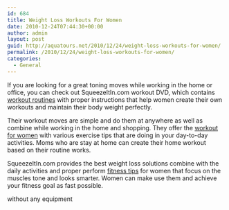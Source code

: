 ```yaml
---
id: 684
title: Weight Loss Workouts For Women
date: 2010-12-24T07:44:30+00:00
author: admin
layout: post
guid: http://aquatours.net/2010/12/24/weight-loss-workouts-for-women/
permalink: /2010/12/24/weight-loss-workouts-for-women/
categories:
  - General
---
```

If you are looking for a great toning moves while working in the home or office, you can check out SqueezeItIn.com workout DVD, which contains [workout routines](http://www.squeezeitin.com/exercises/) with proper instructions that help women create their own workouts and maintain their body weight perfectly.

Their workout moves are simple and do them at anywhere as well as combine while working in the home and shopping. They offer the [workout for women](http://www.squeezeitin.com/) with various exercise tips that are doing in your day-to-day activities. Moms who are stay at home can create their home workout based on their routine works.

SqueezeItIn.com provides the best weight loss solutions combine with the daily activities and proper perform [fitness tips](http://www.squeezeitin.com/how-it-works/) for women that focus on the muscles tone and looks smarter. Women can make use them and achieve your fitness goal as fast possible.

without any equipment